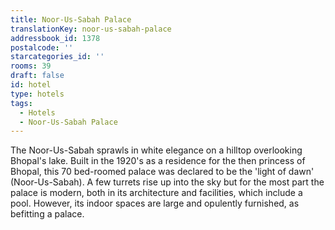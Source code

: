 ```yaml
---
title: Noor-Us-Sabah Palace
translationKey: noor-us-sabah-palace
addressbook_id: 1378
postalcode: ''
starcategories_id: ''
rooms: 39
draft: false
id: hotel
type: hotels
tags:
  - Hotels
  - Noor-Us-Sabah Palace
---
```

The Noor-Us-Sabah sprawls in white elegance on a hilltop overlooking Bhopal's lake. Built in the 1920's as a residence for the then princess of Bhopal, this 70 bed-roomed palace was declared to be the 'light of dawn' (Noor-Us-Sabah).     A few turrets rise up into the sky but for the most part the palace is modern, both in its architecture and facilities, which include a pool. However, its indoor spaces are large and opulently furnished, as befitting a palace.